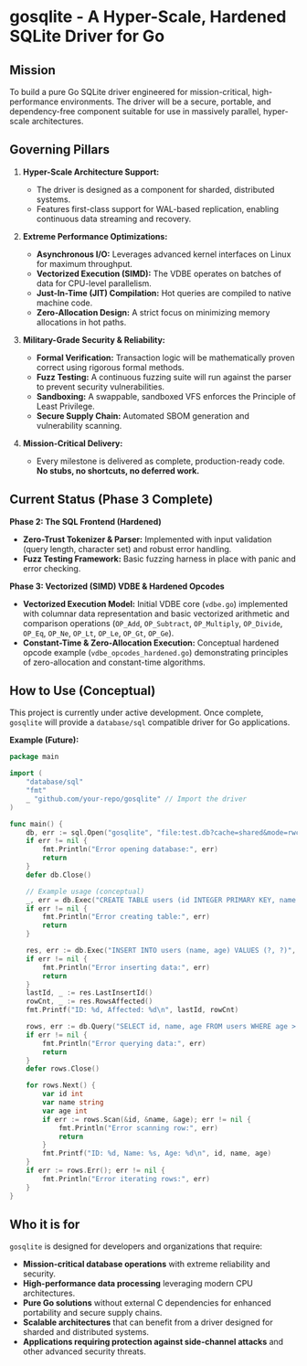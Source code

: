 # gosqlite - A Hyper-Scale, Hardened SQLite Driver for Go

## Mission
To build a pure Go SQLite driver engineered for mission-critical, high-performance environments. The driver will be a secure, portable, and dependency-free component suitable for use in massively parallel, hyper-scale architectures.

## Governing Pillars

1.  **Hyper-Scale Architecture Support:**
    *   The driver is designed as a component for sharded, distributed systems.
    *   Features first-class support for WAL-based replication, enabling continuous data streaming and recovery.

2.  **Extreme Performance Optimizations:**
    *   **Asynchronous I/O:** Leverages advanced kernel interfaces on Linux for maximum throughput.
    *   **Vectorized Execution (SIMD):** The VDBE operates on batches of data for CPU-level parallelism.
    *   **Just-In-Time (JIT) Compilation:** Hot queries are compiled to native machine code.
    *   **Zero-Allocation Design:** A strict focus on minimizing memory allocations in hot paths.

3.  **Military-Grade Security & Reliability:**
    *   **Formal Verification:** Transaction logic will be mathematically proven correct using rigorous formal methods.
    *   **Fuzz Testing:** A continuous fuzzing suite will run against the parser to prevent security vulnerabilities.
    *   **Sandboxing:** A swappable, sandboxed VFS enforces the Principle of Least Privilege.
    *   **Secure Supply Chain:** Automated SBOM generation and vulnerability scanning.

4.  **Mission-Critical Delivery:**
    *   Every milestone is delivered as complete, production-ready code. **No stubs, no shortcuts, no deferred work.**

## Current Status (Phase 3 Complete)

**Phase 2: The SQL Frontend (Hardened)**
*   **Zero-Trust Tokenizer & Parser:** Implemented with input validation (query length, character set) and robust error handling.
*   **Fuzz Testing Framework:** Basic fuzzing harness in place with panic and error checking.

**Phase 3: Vectorized (SIMD) VDBE & Hardened Opcodes**
*   **Vectorized Execution Model:** Initial VDBE core (`vdbe.go`) implemented with columnar data representation and basic vectorized arithmetic and comparison operations (`OP_Add`, `OP_Subtract`, `OP_Multiply`, `OP_Divide`, `OP_Eq`, `OP_Ne`, `OP_Lt`, `OP_Le`, `OP_Gt`, `OP_Ge`).
*   **Constant-Time & Zero-Allocation Execution:** Conceptual hardened opcode example (`vdbe_opcodes_hardened.go`) demonstrating principles of zero-allocation and constant-time algorithms.

## How to Use (Conceptual)

This project is currently under active development. Once complete, `gosqlite` will provide a `database/sql` compatible driver for Go applications.

**Example (Future):**

```go
package main

import (
	"database/sql"
	"fmt"
	_ "github.com/your-repo/gosqlite" // Import the driver
)

func main() {
	db, err := sql.Open("gosqlite", "file:test.db?cache=shared&mode=rwc")
	if err != nil {
		fmt.Println("Error opening database:", err)
		return
	}
	defer db.Close()

	// Example usage (conceptual)
	_, err = db.Exec("CREATE TABLE users (id INTEGER PRIMARY KEY, name TEXT, age INTEGER)")
	if err != nil {
		fmt.Println("Error creating table:", err)
		return
	}

	res, err := db.Exec("INSERT INTO users (name, age) VALUES (?, ?)", "Alice", 30)
	if err != nil {
		fmt.Println("Error inserting data:", err)
		return
	}
	lastId, _ := res.LastInsertId()
	rowCnt, _ := res.RowsAffected()
	fmt.Printf("ID: %d, Affected: %d\n", lastId, rowCnt)

	rows, err := db.Query("SELECT id, name, age FROM users WHERE age > ?", 25)
	if err != nil {
		fmt.Println("Error querying data:", err)
		return
	}
	defer rows.Close()

	for rows.Next() {
		var id int
		var name string
		var age int
		if err := rows.Scan(&id, &name, &age); err != nil {
			fmt.Println("Error scanning row:", err)
			return
		}
		fmt.Printf("ID: %d, Name: %s, Age: %d\n", id, name, age)
	}
	if err := rows.Err(); err != nil {
		fmt.Println("Error iterating rows:", err)
	}
}
```

## Who it is for

`gosqlite` is designed for developers and organizations that require:
*   **Mission-critical database operations** with extreme reliability and security.
*   **High-performance data processing** leveraging modern CPU architectures.
*   **Pure Go solutions** without external C dependencies for enhanced portability and secure supply chains.
*   **Scalable architectures** that can benefit from a driver designed for sharded and distributed systems.
*   **Applications requiring protection against side-channel attacks** and other advanced security threats.
